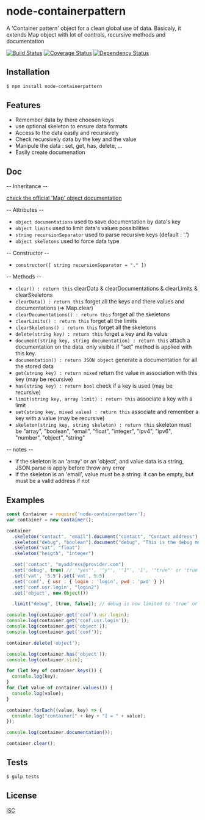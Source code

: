 # node-containerpattern
A 'Container pattern' object for a clean global use of data.
Basicaly, it extends Map object with lot of controls, recursive methods and documentation

[![Build Status](https://api.travis-ci.org/Psychopoulet/node-containerpattern.svg?branch=master)](https://travis-ci.org/Psychopoulet/node-containerpattern)
[![Coverage Status](https://coveralls.io/repos/github/Psychopoulet/node-containerpattern/badge.svg?branch=master)](https://coveralls.io/github/Psychopoulet/node-containerpattern)
[![Dependency Status](https://img.shields.io/david/Psychopoulet/node-containerpattern/master.svg)](https://github.com/Psychopoulet/node-containerpattern)

## Installation

```bash
$ npm install node-containerpattern
```

## Features

  * Remember data by there choosen keys
  * use optional skeleton to ensure data formats
  * Access to the data easily and recursively
  * Check recursively data by the key and the value
  * Manipule the data : set, get, has, delete, ...
  * Easily create documenation

## Doc

  -- Inheritance --

  [check the official 'Map' object documentation](https://developer.mozilla.org/en-US/docs/Web/JavaScript/Reference/Global_Objects/Map)

  -- Attributes --

  * ``` object documentations ``` used to save documentation by data's key
  * ``` object limits ``` used to limit data's values possibilities
  * ``` string recursionSeparator ``` used to parse recursive keys (default : '.')
  * ``` object skeletons ``` used to force data type

  -- Constructor --

  * ``` constructor([ string recursionSeparator = "." ]) ```

  -- Methods --

  * ``` clear() : return this ``` clearData & clearDocumentations & clearLimits & clearSkeletons
  * ``` clearData() : return this ``` forget all the keys and there values and documentations (=> Map.clear)
  * ``` clearDocumentations() : return this ``` forget all the skeletons
  * ``` clearLimits() : return this ``` forget all the limits
  * ``` clearSkeletons() : return this ``` forget all the skeletons
  * ``` delete(string key) : return this ``` forget a key and its value
  * ``` document(string key, string documentation) : return this ``` attach a documentation on the data. only visible if "set" method is applied with this key.
  * ``` documentation() : return JSON object ``` generate a documentation for all the stored data
  * ``` get(string key) : return mixed ``` return the value in association with this key (may be recursive)
  * ``` has(string key) : return bool ``` check if a key is used (may be recursive)
  * ``` limit(string key, array limit) : return this ``` associate a key with a limit
  * ``` set(string key, mixed value) : return this ``` associate and remember a key with a value (may be recursive)
  * ``` skeleton(string key, string skeleton) : return this ``` skeleton must be "array", "boolean", "email", "float", "integer", "ipv4", "ipv6", "number", "object", "string"

  -- notes --

  * if the skeleton is an 'array' or an 'object', and value data is a string, JSON.parse is apply before throw any error
  * if the skeleton is an 'email', value must be a string. it can be empty, but must be a valid address if not

## Examples

```js
const Container = require('node-containerpattern');
var container = new Container();

container
  .skeleton("contact", "email").document("contact", "Contact address")
  .skeleton("debug", "boolean").document("debug", "This is the debug module")
  .skeleton("vat", "float")
  .skeleton("heigth", "integer")

  .set('contact', "myaddress@provider.com")
  .set('debug', true) // '"yes"', '"y"', '"1"', '1', '"true"' or 'true' => get = true, else => get = false
  .set('vat', '5.5').set('vat', 5.5)
  .set('conf', { usr : { login : 'login', pwd : 'pwd' } })
  .set('conf.usr.login', "login2")
  .set('object', new Object())

  .limit("debug", [true, false]); // debug is now limited to 'true' or 'false'

console.log(container.get('conf').usr.login);
console.log(container.get('conf.usr.login'));
console.log(container.get('object'));
console.log(container.get('conf'));

container.delete('object');

console.log(container.has('object'));
console.log(container.size);

for (let key of container.keys()) {
  console.log(key);
}
for (let value of container.values()) {
  console.log(value);
}

container.forEach((value, key) => {
  console.log("container[" + key + "] = " + value);
});

console.log(container.documentation());

container.clear();
```

## Tests

```bash
$ gulp tests
```

## License

  [ISC](LICENSE)

